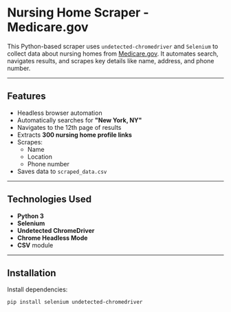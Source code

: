 #  Nursing Home Scraper - Medicare.gov

This Python-based scraper uses `undetected-chromedriver` and `Selenium` to collect data about nursing homes from [Medicare.gov](https://www.medicare.gov/care-compare/). It automates search, navigates results, and scrapes key details like name, address, and phone number.

---

##  Features

- Headless browser automation
- Automatically searches for **"New York, NY"**
- Navigates to the 12th page of results
- Extracts **300 nursing home profile links**
- Scrapes:
  -  Name
  -  Location
  -  Phone number
- Saves data to `scraped_data.csv`

---

##  Technologies Used

- **Python 3**
- **Selenium**
- **Undetected ChromeDriver**
- **Chrome Headless Mode**
- **CSV** module

---

##  Installation

Install dependencies:

```bash
pip install selenium undetected-chromedriver

